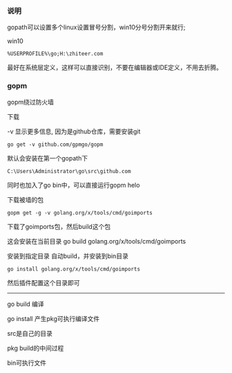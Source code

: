 ### 说明


gopath可以设置多个linux设置冒号分割，win10分号分割开来就行;

win10

```
%USERPROFILE%\go;H:\zhiteer.com
```

最好在系统层定义，这样可以直接识别，不要在编辑器或IDE定义，不用去折腾。


### gopm


gopm绕过防火墙


下载

-v 显示更多信息, 因为是github仓库，需要安装git


`go get -v github.com/gpmgo/gopm`


默认会安装在第一个gopath下
 ```
C:\Users\Administrator\go\src\github.com
 ```

 同时也加入了go bin中，可以直接运行gopm helo

下载被墙的包

```
gopm get -g -v golang.org/x/tools/cmd/goimports
```


下载了goimports包，然后build这个包

这会安装在当前目录
go build golang.org/x/tools/cmd/goimports



安装到指定目录
自动build，并安装到bin目录
```
go install golang.org/x/tools/cmd/goimports
```


然后插件配置这个目录即可


---


go build 编译

go install 产生pkg可执行编译文件



src是自己的目录

pkg build的中间过程

bin可执行文件

